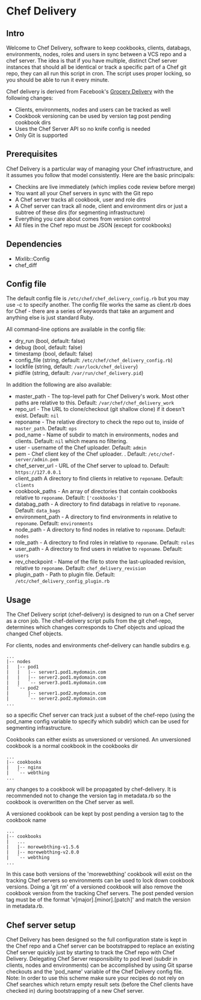 # Chef Delivery

## Intro

Welcome to Chef Delivery, software to keep cookbooks, clients, databags, environments, nodes, roles and users in
sync between a VCS repo and a chef server. The idea is that if you have
multiple, distinct Chef server instances that should all be identical or track a specific part of a Chef git repo, they can all run this script in cron. The script uses proper locking, so you should be
able to run it every minute.

Chef delivery is derived from Facebook's [Grocery Delivery](https://github.com/facebook/grocery-delivery) with the following changes:

 * Clients, environments, nodes and users can be tracked as well
 * Cookbook versioning can be used by version tag post pending cookbook dirs
 * Uses the Chef Server API so no knife config is needed
 * Only Git is supported

## Prerequisites

Chef Delivery is a particular way of managing your Chef infrastructure,
and it assumes you follow that model consistently. Here are the basic
principals:

* Checkins are live immediately (which implies code review before merge)
* You want all your Chef servers in sync with the Git repo
* A Chef server tracks all cookbook, user and role dirs
* A Chef server can track all node, client and environment dirs or just a subtree of these dirs (for segmenting infrastructure)
* Everything you care about comes from version control
* All files in the Chef repo must be JSON (except for cookbooks)

## Dependencies

* Mixlib::Config
* chef_diff

## Config file

The default config file is `/etc/chef/chef_delivery_config.rb` but you may use -c to specify
another. The config file works the same as client.rb does for Chef - there
are a series of keywords that take an argument and anything else is just
standard Ruby.

All command-line options are available in the config file:

* dry_run (bool, default: false)
* debug (bool, default: false)
* timestamp (bool, default: false)
* config_file (string, default: `/etc/chef/chef_delivery_config.rb`)
* lockfile (string, default: `/var/lock/chef_delivery`)
* pidfile (string, default: `/var/run/chef_delivery.pid`)

In addition the following are also available:

* master_path - The top-level path for Chef Delivery's work. Most other
  paths are relative to this. Default: `/var/chef/chef_delivery_work`
* repo_url - The URL to clone/checkout (git shallow clone) if it doesn't exist. Default: `nil`
* reponame - The relative directory to check the repo out to, inside of
  `master_path`. Default: `ops`
* pod_name - Name of subdir to match in environments, nodes and clients. Default: `nil` which means no filtering.
* user - username of the Chef uploader. Default: `admin`
* pem - Chef client key of the Chef uploader. . Default: `/etc/chef-server/admin.pem`
* chef_server_url - URL of the Chef server to upload to. Default: `https://127.0.0.1`
* client_path A directory to find clients in relative to `reponame`. Default:
  `clients`
* cookbook_paths - An array of directories that contain cookbooks relative to
  `reponame`. Default: `['cookbooks']`
* databag_path - A directory to find databags in relative to `reponame`.
  Default: `data_bags`
* environment_path - A directory to find environments in relative to `reponame`.
  Default: `environments`
* node_path - A directory to find nodes in relative to `reponame`. Default:
  `nodes`
* role_path - A directory to find roles in relative to `reponame`. Default:
  `roles`
* user_path - A directory to find users in relative to `reponame`. Default:
  `users`
* rev_checkpoint - Name of the file to store the last-uploaded revision,
  relative to `reponame`. Default: `chef_delivery_revision`
* plugin_path - Path to plugin file. Default: `/etc/chef_delivery_config_plugin.rb`

## Usage

The Chef Delivery script (chef-delivery) is designed to run on a Chef server as a cron job. The chef-delivery script pulls from the git chef-repo, determines which changes corresponds to Chef objects and upload the changed Chef objects.

For clients, nodes and environments chef-delivery can handle subdirs e.g.

	...
	|-- nodes
	|   |-- pod1
	|   |   |-- server1.pod1.mydomain.com
	|   |   |-- server2.pod1.mydomain.com
	|   |   `-- server3.pod1.mydomain.com
	|   `-- pod2
	|       |-- server1.pod2.mydomain.com
	|       `-- server2.pod2.mydomain.com
	...

so a specific Chef server can track just a subset of the chef-repo (using the pod_name config variable to specify which subdir) which can be used for segmenting infrastructure.

Cookbooks can either exists as unversioned or versioned. An unversioned cookbook is a normal cookbook in the cookbooks dir

	...
	|-- cookbooks
	|   |-- nginx
	|   `-- webthing
	...

any changes to a cookbook will be propagated by chef-delivery. It is recommended not to change the version tag in metadata.rb so the cookbook is overwritten on the Chef server as well.

A versioned cookbook can be kept by post pending a version tag to the cookbook name

	...
	|-- cookbooks
	|   ...
	|   |-- morewebthing-v1.5.6
	|   |-- morewebthing-v2.0.0
	|   `-- webthing
	...

In this case both versions of the 'morewebthing' cookbook will exist on the tracking Chef servers so environments can be used to lock down cookbook versions. Doing a 'git rm' of a versioned cookbook will also remove the cookbook version from the tracking Chef servers. The post pended version tag must be of the format 'v[major].[minor].[patch]' and match the version in metadata.rb.

## Chef server setup

Chef Delivery has been designed so the full configuration state is kept in the Chef repo and a Chef server can be bootstrapped to replace an existing Chef server quickly just by starting to track the Chef repo with Chef Delivery. Delegating Chef Server responsibility to pod level (subdir in clients, nodes and environments) can be accomplished by using Git sparse checkouts and the 'pod_name' variable of the Chef Delivery config file. Note: In order to use this scheme make sure your recipes do not rely on Chef searches which return empty result sets  (before the Chef clients have checked in) during bootstrapping of a new Chef server.
